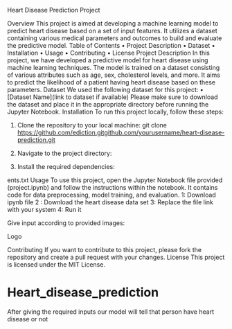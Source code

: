 Heart Disease Prediction Project

Overview
This project is aimed at developing a machine learning model to predict heart disease based on a set of input features. It utilizes a dataset containing various medical parameters and outcomes to build and evaluate the predictive model.
Table of Contents
•	Project Description
•	Dataset
•	Installation
•	Usage
•	Contributing
•	License
Project Description
In this project, we have developed a predictive model for heart disease using machine learning techniques. The model is trained on a dataset consisting of various attributes such as age, sex, cholesterol levels, and more. It aims to predict the likelihood of a patient having heart disease based on these parameters.
Dataset
We used the following dataset for this project:
•	[Dataset Name](link to dataset if available)
Please make sure to download the dataset and place it in the appropriate directory before running the Jupyter Notebook.
Installation
To run this project locally, follow these steps:
1.	Clone the repository to your local machine:
git clone https://github.com/ediction.gitgithub.com/yourusername/heart-disease-prediction.git 
2.	Navigate to the project directory:

3.	Install the required dependencies:

ents.txt 
Usage
To use this project, open the Jupyter Notebook file provided (project.ipynb) and follow the instructions within the notebook. It contains code for data preprocessing, model training, and evaluation.
1:  Download ipynb file 
2 : Download the heart disease data set
3:  Replace the file link with your system
4:  Run it 

Give input according to provided images:
 


Logo

 
Contributing
If you want to contribute to this project, please fork the repository and create a pull request with your changes.
License
This project is licensed under the MIT License.

# Heart_disease_prediction
After giving the required inputs our model will tell that person have heart disease or not
